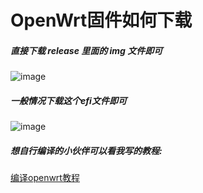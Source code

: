 # OpenWrt固件如何下载

##### 直接下载 release 里面的 img 文件即可
![image](https://user-images.githubusercontent.com/114225516/199383908-6fdb942a-4a2e-4d50-9406-786e554bef46.png)
##### 一般情况下载这个efi文件即可
![image](https://user-images.githubusercontent.com/114225516/199384015-e9d0a8c7-601c-433c-8bcb-a8e0657d3be9.png)


##### 想自行编译的小伙伴可以看我写的教程:

[编译openwrt教程](https://lmxyz.xyz/2022/10/31/openwrt-compile/)
